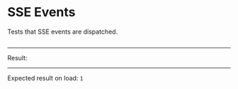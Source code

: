 # SSE Events

Tests that SSE events are dispatched.

<div data-signals-result="0" data-on-datastar-sse="$result++; events.innerHTML += evt.detail.type + '\n'" data-on-load="@get('/tests/sse_events/data')">
  <pre id="events"></pre>
  <hr />
  Result:
  <code id="result" data-text="$result == 2 ? 1 : 0"></code>
  <hr />
  Expected result on load: <code>1</code>
</div>